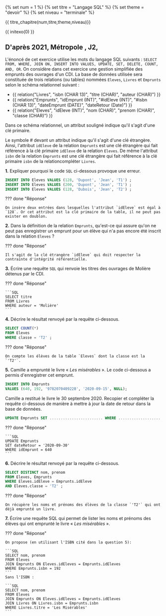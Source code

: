 
{% set num = 1 %}
{% set titre = "Langage SQL" %}
{% set theme = "devoir" %}
{% set niveau = "terminale" %}


{{ titre_chapitre(num,titre,theme,niveau)}}

{{ initexo(0) }}


## D'après 2021, Métropole , J2, 

L'énoncé de cet exercice utilise les mots du langage SQL suivants :
`SELECT FROM, WHERE, JOIN ON, INSERT INTO VALUES, UPDATE, SET, DELETE,
COUNT, AND, OR`.
On considère dans cet exercice une gestion simplifiée des emprunts des ouvrages d'un CDI. La base de données utilisée sera constituée de trois relations (ou tables) nommées `Eleves`, `Livres` et `Emprunts` selon le schéma relationnel suivant :

* {{ relation("Livres", "isbn (CHAR 13)", "titre (CHAR)", "auteur (CHAR)") }}
* {{ relation("Emprunts", "idEmprunt (INT)", "#idEleve (INT)", "#isbn (CHAR 13)", "dateEmprunt (DATE)", "dateRetour (Date)") }}
* {{ relation("Eleves", "idEleve (INT)", "nom (CHAR)", "prenom (CHAR)", "classe (CHAR)") }}


Dans ce schéma relationnel, un attribut souligné indique qu'il s'agit d'une clé primaire.

Le symbole # devant un attribut indique qu'il s'agit d'une clé étrangère. Ainsi, l'attribut `idEleve` de la relation `Emprunts` est une clé étrangère qui fait référence à la clé primaire `idEleve` de la relation `Eleves`. De même l'attribut `isbn` de la relation `Emprunts` est une clé étrangère qui fait référence à la clé primaire `isbn` de la relationcompléter `Livres`.


**1.** Expliquer pourquoi le code `SQL` ci-dessous provoque une erreur.

```SQL
INSERT INTO Eleves VALUES (128, 'Dupont', 'Jean', 'T1') ;
INSERT INTO Eleves VALUES (200, 'Dupont', 'Jean', 'T1') ;
INSERT INTO Eleves VALUES (128, 'Dubois', 'Jean', 'T2') ;
```

??? done "Réponse"

    On insère deux entrées dans lesquelles l'attribut `idEleve` est égal à `128`. Or cet attribut est la clé primaire de la table, il ne peut pas exister en doublon.

**2.** Dans la définition de la relation `Emprunts`, qu'est-ce qui assure qu'on ne peut pas enregistrer un emprunt pour un élève qui n'a pas encore été inscrit dans la relation `Eleves` ?

??? done "Réponse"

    Il s'agit de la clé étrangère `idEleve` qui doit respecter la contrainte d'intégrité référentielle.

**3.** Écrire une requête `SQL` qui renvoie les titres des ouvrages de Molière détenus
par le CDI.

??? done "Réponse"

    ```SQL
    SELECT titre
    FROM Livres
    WHERE auteur = 'Molière'
    ```

**4.** Décrire le résultat renvoyé par la requête ci-dessous.

```SQL
SELECT COUNT(*)
FROM Eleves
WHERE classe = 'T2' ;
```

??? done "Réponse"

    On compte les élèves de la table `Eleves` dont la classe est la `'T2'`.

**5.** Camille a emprunté le livre « *Les misérables* ». Le code ci-dessous a permis
d'enregistrer cet emprunt.

```SQL
INSERT INTO Emprunts
VALUES (640, 192, '9782070409228', '2020-09-15', NULL);
```

Camille a restitué le livre le 30 septembre 2020.
Recopier et compléter la requête ci-dessous de manière à mettre à jour la date
de retour dans la base de données.

```SQL
UPDATE Emprunts SET ........................ WHERE ........................ ;
```

??? done "Réponse"

    ```SQL
    UPDATE Emprunts
    SET dateRetour = '2020-09-30'
    WHERE idEmprunt = 640
    ```

**6.** Décrire le résultat renvoyé par la requête ci-dessous.

```SQL
SELECT DISTINCT nom, prenom
FROM Eleves, Emprunts
WHERE Eleves.idEleve = Emprunts.idEleve
AND Eleves.classe = 'T2' ;
```

??? done "Réponse"

    On récupère les noms et prénoms des élèves de la classe `'T2'` qui ont déjà emprunté un livre.

**7.** Écrire une requête SQL qui permet de lister les noms et prénoms des élèves qui
ont emprunté le livre « *Les misérables* ».

??? done "Réponse"

    On propose (en utilisant l'ISBN cité dans la question 5):
   
    ```SQL
    SELECT nom, prenom
    FROM Eleves
    JOIN Emprunts ON Eleves.idEleves = Emprunts.idEleves
    WHERE Emprunts.isbn = 192
    ```
    Sans l'ISBN :

    ```SQL
    SELECT nom, prenom
    FROM Eleves
    JOIN Emprunts ON Eleves.idEleves = Emprunts.idEleves
    JOIN Livres ON Livres.isbn = Emprunts.isbn
    WHERE Livres.titre = 'Les Misérables'
    ```